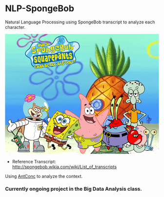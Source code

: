 # NLP-SpongeBob
Natural Language Processing using SpongeBob transcript to analyze each character.

![alt tab](intro.jpg)

* Reference Transcript: http://spongebob.wikia.com/wiki/List_of_transcripts

Using [AntConc](http://www.laurenceanthony.net/software.html) to analyze the context.

### Currently ongoing project in the Big Data Analysis class.
